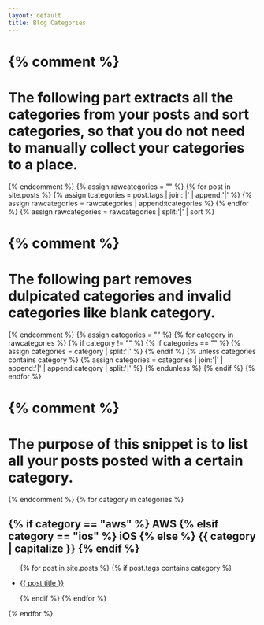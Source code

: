 ```yaml
---
layout: default
title: Blog Categories
---
```


{% comment %}
=======================
The following part extracts all the categories from your posts and sort categories, so that you do not need to manually collect your categories to a place.
=======================
{% endcomment %}
{% assign rawcategories = "" %}
{% for post in site.posts %}
  {% assign tcategories = post.tags | join:'|' | append:'|' %}
  {% assign rawcategories = rawcategories | append:tcategories %}
{% endfor %}
{% assign rawcategories = rawcategories | split:'|' | sort %}

{% comment %}
=======================
The following part removes dulpicated categories and invalid categories like blank category.
=======================
{% endcomment %}
{% assign categories = "" %}
{% for category in rawcategories %}
  {% if category != "" %}
    {% if categories == "" %}
      {% assign categories = category | split:'|' %}
    {% endif %}
    {% unless categories contains category %}
      {% assign categories = categories | join:'|' | append:'|' | append:category | split:'|' %}
    {% endunless %}
  {% endif %}
{% endfor %}

{% comment %}
=======================
The purpose of this snippet is to list all your posts posted with a certain category.
=======================
{% endcomment %}
{% for category in categories %}
  <h2 id="{{ category }}">
    {% if category == "aws" %}
      AWS
    {% elsif category == "ios" %}
      iOS
    {% else %}
      {{ category | capitalize }}
    {% endif %}
  </h2>
  <ul>
   {% for post in site.posts %}
     {% if post.tags contains category %}
     <li>
       <p>
         <a href="{{ post.url }}">
           {{ post.title }}
         </a>
       </p>
     </li>
     {% endif %}
   {% endfor %}
  </ul>
{% endfor %}
